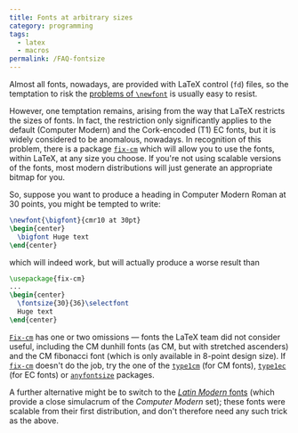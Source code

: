 ```yaml
---
title: Fonts at arbitrary sizes
category: programming
tags:
  - latex
  - macros
permalink: /FAQ-fontsize
---
```


Almost all fonts, nowadays, are provided with LaTeX control
(`fd`) files, so the temptation to risk the
[problems of `\newfont`](FAQ-newfontstar) is usually easy to
resist.

However, one temptation remains, arising from the way that LaTeX
restricts the sizes of fonts.  In fact, the restriction only
significantly applies to the default (Computer Modern) and the
Cork-encoded (T1) EC fonts, but it is widely considered to be
anomalous, nowadays.  In recognition of this problem, there is a
package [`fix-cm`](https://ctan.org/pkg/fix-cm) which will allow you to use the fonts, within
LaTeX, at any size you choose.  If you're not using scalable
versions of the fonts, most modern distributions will just generate an
appropriate bitmap for you.

So, suppose you want to produce a heading in Computer Modern Roman at
30 points, you might be tempted to write:
```latex
\newfont{\bigfont}{cmr10 at 30pt}
\begin{center}
  \bigfont Huge text
\end{center}
```
which will indeed work, but will actually produce a worse result than
```latex
\usepackage{fix-cm}
...
\begin{center}
  \fontsize{30}{36}\selectfont
  Huge text
\end{center}
```


[`Fix-cm`](https://ctan.org/pkg/fix-cm) has one or two omissions&nbsp;&mdash; fonts the LaTeX
team did not consider useful, including the CM dunhill fonts (as
CM, but with stretched ascenders) and the CM fibonacci font (which is only
available in 8-point design size).  If
[`fix-cm`](https://ctan.org/pkg/fix-cm) doesn't do the job, try the one of the 
[`type1cm`](https://ctan.org/pkg/type1cm) (for CM fonts),
[`type1ec`](https://ctan.org/pkg/type1ec) (for EC fonts) or
[`anyfontsize`](https://ctan.org/pkg/anyfontsize) packages.

A further alternative might be to switch to the
[_Latin Modern_ fonts](FAQ-uselmfonts) (which
provide a close simulacrum of the _Computer Modern_ set);
these fonts were scalable from their first
distribution, and don't therefore need any such trick as the above.
